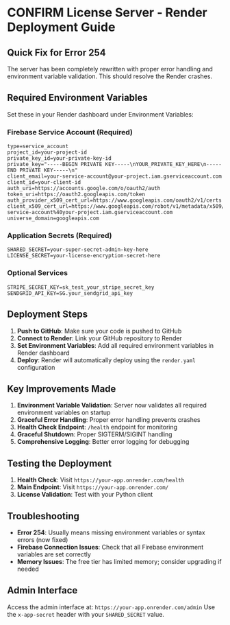 # CONFIRM License Server - Render Deployment Guide

## Quick Fix for Error 254

The server has been completely rewritten with proper error handling and environment variable validation. This should resolve the Render crashes.

## Required Environment Variables

Set these in your Render dashboard under Environment Variables:

### Firebase Service Account (Required)
```
type=service_account
project_id=your-project-id
private_key_id=your-private-key-id
private_key="-----BEGIN PRIVATE KEY-----\nYOUR_PRIVATE_KEY_HERE\n-----END PRIVATE KEY-----\n"
client_email=your-service-account@your-project.iam.gserviceaccount.com
client_id=your-client-id
auth_uri=https://accounts.google.com/o/oauth2/auth
token_uri=https://oauth2.googleapis.com/token
auth_provider_x509_cert_url=https://www.googleapis.com/oauth2/v1/certs
client_x509_cert_url=https://www.googleapis.com/robot/v1/metadata/x509/your-service-account%40your-project.iam.gserviceaccount.com
universe_domain=googleapis.com
```

### Application Secrets (Required)
```
SHARED_SECRET=your-super-secret-admin-key-here
LICENSE_SECRET=your-license-encryption-secret-here
```

### Optional Services
```
STRIPE_SECRET_KEY=sk_test_your_stripe_secret_key
SENDGRID_API_KEY=SG.your_sendgrid_api_key
```

## Deployment Steps

1. **Push to GitHub**: Make sure your code is pushed to GitHub
2. **Connect to Render**: Link your GitHub repository to Render
3. **Set Environment Variables**: Add all required environment variables in Render dashboard
4. **Deploy**: Render will automatically deploy using the `render.yaml` configuration

## Key Improvements Made

1. **Environment Variable Validation**: Server now validates all required environment variables on startup
2. **Graceful Error Handling**: Proper error handling prevents crashes
3. **Health Check Endpoint**: `/health` endpoint for monitoring
4. **Graceful Shutdown**: Proper SIGTERM/SIGINT handling
5. **Comprehensive Logging**: Better error logging for debugging

## Testing the Deployment

1. **Health Check**: Visit `https://your-app.onrender.com/health`
2. **Main Endpoint**: Visit `https://your-app.onrender.com/`
3. **License Validation**: Test with your Python client

## Troubleshooting

- **Error 254**: Usually means missing environment variables or syntax errors (now fixed)
- **Firebase Connection Issues**: Check that all Firebase environment variables are set correctly
- **Memory Issues**: The free tier has limited memory; consider upgrading if needed

## Admin Interface

Access the admin interface at: `https://your-app.onrender.com/admin`
Use the `x-app-secret` header with your `SHARED_SECRET` value.
